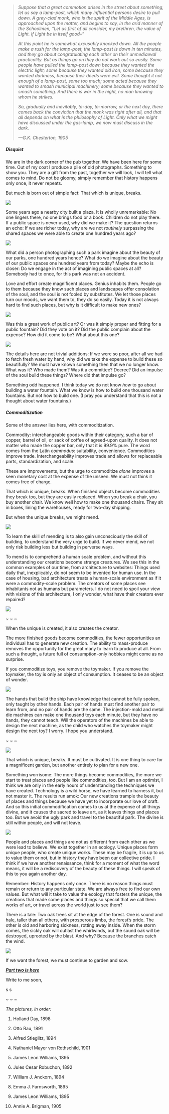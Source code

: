> _Suppose that a great commotion arises in the street about something, let us say a lamp-post, which many influential persons desire to pull down. A grey-clad monk, who is the spirit of the Middle Ages, is approached upon the matter, and begins to say, in the arid manner of the Schoolmen, “Let us first of all consider, my brethren, the value of Light. If Light be in itself good–”_
> 
> _At this point he is somewhat excusably knocked down. All the people make a rush for the lamp-post, the lamp-post is down in ten minutes, and they go about congratulating each other on their unmediaeval practicality. But as things go on they do not work out so easily. Some people have pulled the lamp-post down because they wanted the electric light; some because they wanted old iron; some because they wanted darkness, because their deeds were evil. Some thought it not enough of a lamp-post, some too much; some acted because they wanted to smash municipal machinery; some because they wanted to smash something. And there is war in the night, no man knowing whom he strikes._
> 
> _So, gradually and inevitably, to-day, to-morrow, or the next day, there comes back the conviction that the monk was right after all, and that all depends on what is the philosophy of Light. Only what we might have discussed under the gas-lamp, we now must discuss in the dark._
> 
> _—G.K. Chesterton, 1905_

##### Disquiet

We are in the dark corner of the pub together. We have been here for some time. Out of my coat I produce a pile of old photographs. Something to show you. They are a gift from the past, together we will look, I will tell what comes to mind. Do not be gloomy, simply remember that history happens only once, it never repeats.

But much is born out of simple fact: That which is unique, breaks.

[![](https://substackcdn.com/image/fetch/w_424)](https://substackcdn.com/image/fetch/f_auto,q_auto:good,fl_progressive:steep/https%3A%2F%2Fbucketeer-e05bbc84-baa3-437e-9518-adb32be77984.s3.amazonaws.com%2Fpublic%2Fimages%2Ff8b7473e-0bd4-43a4-937d-ef5364aeea60_1500x1812.jpeg)

Some years ago a nearby city built a plaza. It is wholly unremarkable: No one lingers there, no one brings food or a book. Children do not play there. If a public space is never used, why did we make it? The question returns an echo: If we are richer today, why are we not _routinely_ surpassing the shared spaces we were able to create one hundred years ago?

[![](https://substackcdn.com/image/fetch/w_424)](https://substackcdn.com/image/fetch/f_auto,q_auto:good,fl_progressive:steep/https%3A%2F%2Fbucketeer-e05bbc84-baa3-437e-9518-adb32be77984.s3.amazonaws.com%2Fpublic%2Fimages%2Fcfef9cff-2f4e-455e-a233-987c17dac545_1500x2017.jpeg)

What did a person photographing such a park imagine about the beauty of our parks, one hundred years hence? What do we imagine about the beauty of our public spaces one hundred years from today? Maybe the echo is closer: Do we engage in the act of imagining public spaces at all? Somebody had to once, for this park was not an accident.

Love and effort create magnificent places. Genius inhabits them. People go to them because they know such places and landscapes offer consolation of the soul, and the soul is not fooled by substitutes. We let those places turn our moods, we want them to, they do so easily. Today it is not always hard to find such places, but why is it difficult to make new ones?

[![]({"src"://"https://bucketeer-e05bbc84-baa3-437e-9518-adb32be77984.s3.amazonaws.com/public/images/0fe900cc-d5a4-4536-846e-82a4b24a9e38_1500x1007.jpeg","srcNoWatermark":null,"fullscreen":null,"imageSize":null,"height":977,"width":1456,"resizeWidth":null,"bytes":255579,"alt":null,"title":null,"type":"image/jpeg","href":null,"belowTheFold":true,"topImage":false,"internalRedirect":null,"isProcessing":false,"align":null})](https://substackcdn.com/image/fetch/f_auto,q_auto:good,fl_progressive:steep/https%3A%2F%2Fbucketeer-e05bbc84-baa3-437e-9518-adb32be77984.s3.amazonaws.com%2Fpublic%2Fimages%2F0fe900cc-d5a4-4536-846e-82a4b24a9e38_1500x1007.jpeg)

Was this a great work of public art? Or was it simply proper and fitting for a public fountain? Did they vote on it? Did the public complain about the expense? How did it come to be? What about this one?

[![]({"src"://"https://bucketeer-e05bbc84-baa3-437e-9518-adb32be77984.s3.amazonaws.com/public/images/c06358de-f40b-4c90-9397-540269f938b2_1500x1469.jpeg","srcNoWatermark":null,"fullscreen":null,"imageSize":null,"height":1426,"width":1456,"resizeWidth":null,"bytes":367895,"alt":null,"title":null,"type":"image/jpeg","href":null,"belowTheFold":true,"topImage":false,"internalRedirect":null,"isProcessing":false,"align":null})](https://substackcdn.com/image/fetch/f_auto,q_auto:good,fl_progressive:steep/https%3A%2F%2Fbucketeer-e05bbc84-baa3-437e-9518-adb32be77984.s3.amazonaws.com%2Fpublic%2Fimages%2Fc06358de-f40b-4c90-9397-540269f938b2_1500x1469.jpeg)

The details here are not trivial additions: If we were so poor, after all we had to fetch fresh water by hand, why did we take the expense to build these so beautifully? We must have known something then that we no longer know. What was it? Who made them? Was it a committee? Decree? Did an impulse of the soul build these things? Where did that impulse go?

Something odd happened. I think today we do not know _how_ to go about building a water fountain. What we know is how to build one thousand water fountains. But not how to build one. (I pray you understand that this is not a thought about water fountains.)

##### Commoditization

Some of the answer lies here, with commoditization.

Commodity: interchangeable goods within their category, such a bar of copper, barrel of oil, or sack of coffee of agreed-upon quality. It does not matter who made the copper bar, only that it is 99.9% pure. The word comes from the Latin _commodus_: suitability, convenience. Commodities improve trade. Interchangeability improves trade and allows for replaceable parts, standardization, and scale.

These are improvements, but the urge to commoditize _alone_ improves a seen monetary cost at the expense of the unseen. We must not think it comes free of charge.

That which is unique, breaks. When finished objects become commodities they break too, but they are easily replaced. When you break a chair, you buy another chair. We know well how to make one thousand chairs. They sit in boxes, lining the warehouses, ready for two-day shipping.

But when the unique breaks, we might mend.

[![]({"src"://"https://bucketeer-e05bbc84-baa3-437e-9518-adb32be77984.s3.amazonaws.com/public/images/6776b003-d664-44ad-af8b-7e019ffe61c3_1500x1214.jpeg","srcNoWatermark":null,"fullscreen":null,"imageSize":null,"height":1178,"width":1456,"resizeWidth":null,"bytes":284432,"alt":null,"title":null,"type":"image/jpeg","href":null,"belowTheFold":true,"topImage":false,"internalRedirect":null,"isProcessing":false,"align":null})](https://substackcdn.com/image/fetch/f_auto,q_auto:good,fl_progressive:steep/https%3A%2F%2Fbucketeer-e05bbc84-baa3-437e-9518-adb32be77984.s3.amazonaws.com%2Fpublic%2Fimages%2F6776b003-d664-44ad-af8b-7e019ffe61c3_1500x1214.jpeg)

To learn the skill of mending is to also gain unconsciously the skill of building, to understand the very urge to build. If we never mend, we not only risk building less but building in perverse ways.

To mend is to comprehend a human scale problem, and without this understanding our creations become strange creatures. We see this in the common examples of our time, from architecture to websites: Things used daily that, inexplicably, do not seem to be invented for human use. In the case of housing, bad architecture treats a human-scale environment as if it were a commodity-scale problem. The creators of some places see inhabitants not as humans but parameters. I do not need to spoil your view with visions of this architecture, I only wonder, what have their creators ever repaired?

[![]({"src"://"https://bucketeer-e05bbc84-baa3-437e-9518-adb32be77984.s3.amazonaws.com/public/images/54c90df5-f321-4b7c-b2d3-79a553a476dc_1500x1096.jpeg","srcNoWatermark":null,"fullscreen":null,"imageSize":null,"height":1064,"width":1456,"resizeWidth":null,"bytes":190316,"alt":null,"title":null,"type":"image/jpeg","href":null,"belowTheFold":true,"topImage":false,"internalRedirect":null,"isProcessing":false,"align":null})](https://substackcdn.com/image/fetch/f_auto,q_auto:good,fl_progressive:steep/https%3A%2F%2Fbucketeer-e05bbc84-baa3-437e-9518-adb32be77984.s3.amazonaws.com%2Fpublic%2Fimages%2F54c90df5-f321-4b7c-b2d3-79a553a476dc_1500x1096.jpeg)

~ ~ ~

When the unique is created, it also creates the creator.

The more finished goods become commodities, the fewer opportunities an individual has to generate new creation. The ability to mass-produce removes the opportunity for the great many to learn to produce at all. From such a thought, a future full of consumption-only hobbies might come as no surprise.

If you commoditize toys, you remove the toymaker. If you remove the toymaker, the toy is only an object of consumption. It ceases to be an object of wonder.

[![]({"src"://"https://bucketeer-e05bbc84-baa3-437e-9518-adb32be77984.s3.amazonaws.com/public/images/0c9df3ad-824b-4570-8059-bfcaceba74a7_1500x1952.jpeg","srcNoWatermark":null,"fullscreen":null,"imageSize":null,"height":1895,"width":1456,"resizeWidth":null,"bytes":442644,"alt":null,"title":null,"type":"image/jpeg","href":null,"belowTheFold":true,"topImage":false,"internalRedirect":null,"isProcessing":false,"align":null})](https://substackcdn.com/image/fetch/f_auto,q_auto:good,fl_progressive:steep/https%3A%2F%2Fbucketeer-e05bbc84-baa3-437e-9518-adb32be77984.s3.amazonaws.com%2Fpublic%2Fimages%2F0c9df3ad-824b-4570-8059-bfcaceba74a7_1500x1952.jpeg)

The hands that build the ship have knowledge that cannot be fully spoken, only taught by other hands. Each pair of hands must find another pair to learn from, and no pair of hands are the same. The injection-mold and metal die machines can make one thousand toys each minute, but they have no hands, they cannot teach. Will the operators of the machines be able to design the next machine, as the child who watches the toymaker might design the next toy? I worry. I hope you understand.

~ ~ ~

[![]({"src"://"https://bucketeer-e05bbc84-baa3-437e-9518-adb32be77984.s3.amazonaws.com/public/images/ea1b33e5-7b0a-40f1-bb01-f152f0d05b66_1500x1055.jpeg","srcNoWatermark":null,"fullscreen":null,"imageSize":null,"height":1024,"width":1456,"resizeWidth":null,"bytes":284922,"alt":null,"title":null,"type":"image/jpeg","href":null,"belowTheFold":true,"topImage":false,"internalRedirect":null,"isProcessing":false,"align":null})](https://substackcdn.com/image/fetch/f_auto,q_auto:good,fl_progressive:steep/https%3A%2F%2Fbucketeer-e05bbc84-baa3-437e-9518-adb32be77984.s3.amazonaws.com%2Fpublic%2Fimages%2Fea1b33e5-7b0a-40f1-bb01-f152f0d05b66_1500x1055.jpeg)

That which is unique, breaks. It must be cultivated. It is one thing to care for a magnificent garden, but another entirely to plan for a new one.

Something worrisome: The more things become commodities, the more we start to treat places and people like commodities, too. But I am an optimist, I think we are only in the early hours of understanding the techniques we have created. Technology is a wild horse, we have learned to harness it, but not master it. The results run amok: Our new creations trample the beauty of places and things because we have yet to incorporate our love of craft. And so this initial commodification comes to us at the expense of all things divine, and it causes the sacred to leave art, as it leaves things and places too. But we avoid the ugly park and travel to the beautiful park. The divine is still within people, and will not leave.

[![]({"src"://"https://bucketeer-e05bbc84-baa3-437e-9518-adb32be77984.s3.amazonaws.com/public/images/1de60ef5-1846-48d4-b763-9ffeb1076860_1500x1160.jpeg","srcNoWatermark":null,"fullscreen":null,"imageSize":null,"height":1126,"width":1456,"resizeWidth":null,"bytes":269234,"alt":null,"title":null,"type":"image/jpeg","href":null,"belowTheFold":true,"topImage":false,"internalRedirect":null,"isProcessing":false,"align":null})](https://substackcdn.com/image/fetch/f_auto,q_auto:good,fl_progressive:steep/https%3A%2F%2Fbucketeer-e05bbc84-baa3-437e-9518-adb32be77984.s3.amazonaws.com%2Fpublic%2Fimages%2F1de60ef5-1846-48d4-b763-9ffeb1076860_1500x1160.jpeg)

People and places and things are not as different from each other as we were lead to believe. We exist together in an ecology. Unique places form unique people, who create unique works. These may be fragile, it is up to us to value them or not, but in history they have been our collective pride. I think if we have another renaissance, think for a moment of what the word means, it will be a rediscovery of the beauty of these things. I will speak of this to you again another day.

Remember: History happens only once. There is no reason things must remain or return to any particular state. We are always free to find our own values. But what will it take to value the ecology that fosters the unique, the creations that made some places and things so special that we call them works of art, or travel across the world just to see them?

There is a tale: Two oak trees sit at the edge of the forest. One is sound and hale, taller than all others, with prosperous limbs, the forest’s pride. The other is old and harboring sickness, rotting away inside. When the storm comes, the sickly oak will outlast the whirlwinds, but the sound oak will be destroyed, uprooted by the blast. And why? Because the branches catch the wind.

[![]({"src"://"https://bucketeer-e05bbc84-baa3-437e-9518-adb32be77984.s3.amazonaws.com/public/images/56089b96-ffa8-4e3c-a0e3-b27c6bd8443a_1500x1122.jpeg","srcNoWatermark":null,"fullscreen":null,"imageSize":null,"height":1089,"width":1456,"resizeWidth":null,"bytes":227814,"alt":null,"title":null,"type":"image/jpeg","href":null,"belowTheFold":true,"topImage":false,"internalRedirect":null,"isProcessing":false,"align":null})](https://substackcdn.com/image/fetch/f_auto,q_auto:good,fl_progressive:steep/https%3A%2F%2Fbucketeer-e05bbc84-baa3-437e-9518-adb32be77984.s3.amazonaws.com%2Fpublic%2Fimages%2F56089b96-ffa8-4e3c-a0e3-b27c6bd8443a_1500x1122.jpeg)

If we want the forest, we must continue to garden and sow.

  
_**[Part two is here](https://simonsarris.substack.com/p/welcome-ghosts)**_  

Write to me soon,

s s

~ ~ ~

_The pictures, in order:_

1.  Holland Day, 1898
    
2.  Otto Rau, 1891
    
3.  Alfred Stieglitz, 1894
    
4.  Nathaniel Mayer von Rothschild, 1901
    
5.  James Leon Williams, 1895
    
6.  Jules Cesar Robuchon, 1892
    
7.  William J. Anckorn, 1894
    
8.  Emma J. Farnsworth, 1895
    
9.  James Leon Williams, 1895
    
10.  Annie A. Brigman, 1905
